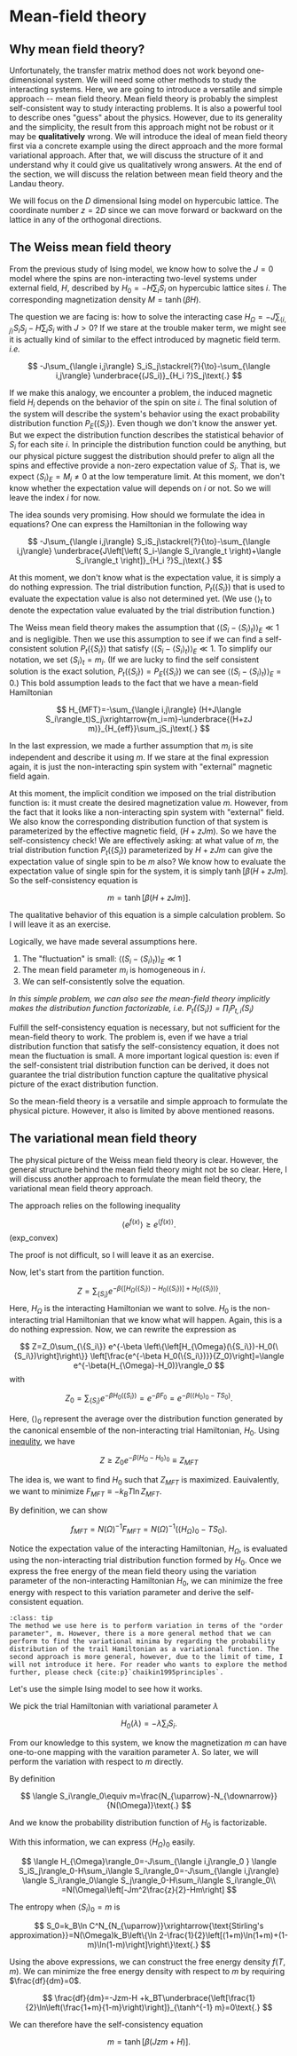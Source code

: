 # Mean-field theory

## Why mean field theory?

Unfortunately, the transfer matrix method does not work beyond one-dimensional system. We will need some other methods to study the interacting systems. Here, we are going to introduce a versatile and simple approach -- mean field theory. Mean field theory is probably the simplest self-consistent way to study interacting problems. It is also a powerful tool to describe ones "guess" about the physics. However, due to its generality and the simplicity, the result from this approach might not be robust or it may be **qualitatively** wrong. We will introduce the ideal of mean field theory first via a concrete example using the direct approach and the more formal variational approach. After that, we will discuss the structure of it and understand why it could give us qualitatively wrong answers. At the end of the section, we will discuss the relation between mean field theory and the Landau theory.

We will focus on the $D$ dimensional Ising model on hypercubic lattice. The coordinate number $z=2D$ since we can move forward or backward on the lattice in any of the orthogonal directions.

## The Weiss mean field theory

From the previous study of Ising model, we know how to solve the $J=0$ model where the spins are non-interacting two-level systems under external field, $H$, described by $H_0=-H\sum_{i}S_i$ on hypercubic lattice sites $i$. The corresponding magnetization density $M=\tanh\left(\beta H\right)$.

The question we are facing is: how to solve the interacting case $H_{\Omega}=-J\sum_{\langle i,j\rangle} S_iS_j-H\sum_i S_i$ with $J>0$? If we stare at the trouble maker term, we might see it is actually kind of similar to the effect introduced by magnetic field term. *i.e.*

$$
-J\sum_{\langle i,j\rangle} S_iS_j\stackrel{?}{\to}-\sum_{\langle i,j\rangle} \underbrace{(JS_i)}_{H_i ?}S_j\text{.}
$$

If we make this analogy, we encounter a problem, the induced magnetic field $H_i$ depends on the behavior of the spin on site $i$. The final solution of the system will describe the system's behavior using the exact probability distribution function $P_E(\{S_i\})$. Even though we don't know the answer yet. But we expect the distribution function describes the statistical behavior of $S_i$ for each site $i$. In principle the distribution function could be anything, but our physical picture suggest the distribution should prefer to align all the spins and effective provide a non-zero expectation value of $S_i$. That is, we expect $\langle S_i\rangle_E=M_i\neq0$ at the low temperature limit. At this moment, we don't know whether the expectation value will depends on $i$ or not. So we will leave the index $i$ for now.

The idea sounds very promising. How should we formulate the idea in equations? One can express the Hamiltonian in the following way

$$
-J\sum_{\langle i,j\rangle} S_iS_j\stackrel{?}{\to}-\sum_{\langle i,j\rangle} \underbrace{J\left[\left( S_i-\langle S_i\rangle_t \right)+\langle S_i\rangle_t \right]}_{H_i ?}S_j\text{.}
$$

At this moment, we don't know what is the expectation value, it is simply a do nothing expression. The trial distribution function, $P_t(\{S_i\})$ that is used to evaluate the expectation value is also not determined yet. (We use $\langle\rangle_t$ to denote the expectation value evaluated by the trial distribution function.)

The Weiss mean field theory makes the assumption that $\langle (S_i-\langle S_i\rangle_t)\rangle_E\ll1$ and is negligible. Then we use this assumption to see if we can find a self-consistent solution $P_t(\{S_i\})$ that satisfy $\langle (S_i-\langle S_i\rangle_t)\rangle_E\ll1$. To simplify our notation, we set $\langle S_i\rangle_t=m_i$. (If we are lucky to find the self consistent solution is the exact solution, $P_t(\{S_i\})=P_E(\{S_i\})$ we can see $\langle (S_i-\langle S_i\rangle_t)\rangle_E=0$.) This bold assumption leads to the fact that we have a mean-field Hamiltonian

$$
H_{MFT}=-\sum_{\langle i,j\rangle} (H+J\langle S_i\rangle_t)S_j\xrightarrow{m_i=m}-\underbrace{(H+zJ m)}_{H_{eff}}\sum_jS_j\text{.}
$$

In the last expression, we made a further assumption that $m_i$ is site independent and describe it using $m$. If we stare at the final expression again, it is just the non-interacting spin system with "external" magnetic field again.

At this moment, the implicit condition we imposed on the trial distribution function is: it must create the desired magnetization value $m$. However, from the fact that it looks like a non-interacting spin system with "external" field. We also know the corresponding distribution function of that system is parameterized by the effective magnetic field, $(H+zJm)$. So we have the self-consistency check! We are effectively asking: at what value of $m$, the trial distribution function $P_t(\{S_i\})$ parameterized by $H+zJm$ can give the expectation value of single spin to be $m$ also? We know how to evaluate the expectation value of single spin for the system, it is simply $\tanh\left[\beta(H+zJm\right]$. So the self-consistency equation is

$$
m=\tanh\left[\beta(H+zJm)\right]\text{.}
$$

The qualitative behavior of this equation is a simple calculation problem. So I will leave it as an exercise.

Logically, we have made several assumptions here.
1. The "fluctuation" is small: $\langle (S_i-\langle S_i\rangle_t)\rangle_E\ll1$
2. The mean field parameter $m_i$ is homogeneous in $i$.
3. We can self-consistently solve the equation.

*In this simple problem, we can also see the mean-field theory implicitly makes the distribution function factorizable, i.e. $P_t(\{S_i\})=\prod_iP_{t,i}(S_i)$*

Fulfill the self-consistency equation is necessary, but not sufficient for the mean-field theory to work. The problem is, even if we have a trial distribution function that satisfy the self-consistency equation, it does not mean the fluctuation is small. A more important logical question is: even if the self-consistent trial distribution function can be derived, it does not guarantee the trial distribution function capture the qualitative physical picture of the exact distribution function.

So the mean-field theory is a versatile and simple approach to formulate the physical picture. However, it also is limited by above mentioned reasons.

## The variational mean field theory

The physical picture of the Weiss mean field theory is clear. However, the general structure behind the mean field theory might not be so clear. Here, I will discuss another approach to formulate the mean field theory, the variational mean field theory approach.

The approach relies on the following inequality

$$
\langle e^{f(x)}\rangle\ge e^{\langle f(x)\rangle}\text{.}
$$(exp_convex)

The proof is not difficult, so I will leave it as an exercise.

Now, let's start from the partition function.

$$
Z=\sum_{\{S_i\}} e^{-\beta \left\{\left[H_{\Omega}(\{S_i\})-H_0(\{S_i\})\right]+H_0(\{S_i\})\right\}}\text{.}
$$
Here, $H_{\Omega}$ is the interacting Hamiltonian we want to solve. $H_0$ is the non-interacting trial Hamiltonian that we know what will happen. Again, this is a do nothing expression. Now, we can rewrite the expression as

$$
Z=Z_0\sum_{\{S_i\}} e^{-\beta \left\{\left[H_{\Omega}(\{S_i\})-H_0(\{S_i\})\right]\right\}} \left[\frac{e^{-\beta H_0(\{S_i\})}}{Z_0}\right]=\langle e^{-\beta(H_{\Omega}-H_0)}\rangle_0
$$
with

$$
Z_0=\sum_{\{S_i\}}e^{-\beta H_0(\{S_i\})}=e^{-\beta F_0}=e^{-\beta(\langle H_0\rangle_0-TS_0)}\text{.}
$$

Here, $\langle \rangle_0$ represent the average over the distribution function generated by the canonical ensemble of the non-interacting trial Hamiltonian, $H_0$. Using [inequlity](exp_convex), we have

$$
Z\ge Z_0 e^{-\beta\langle H_{\Omega}-H_0\rangle_0}\equiv Z_{MFT}
$$

The idea is, we want to find $H_0$ such that $Z_{MFT}$ is maximized. Eauivalently, we want to minimize $F_{MFT}\equiv -k_BT \ln Z_{MFT}$.

By definition, we can show

$$
f_{MFT}=N(\Omega)^{-1}F_{MFT}=N(\Omega)^{-1}(\langle H_{\Omega}\rangle_0-TS_0)\text{.}
$$

Notice the expectation value of the interacting Hamiltonian, $H_{\Omega}$, is evaluated using the non-interacting trial distribution function formed by $H_0$. Once we express the free energy of the mean field theory using the variation parameter of the non-interacting Hamiltonian $H_0$, we can minimize the free energy with respect to this variation parameter and derive the self-consistent equation.


```{admonition} What?
:class: tip
The method we use here is to perform variation in terms of the "order parameter", m. However, there is a more general method that we can perform to find the variational minima by regarding the probability distribution of the trail Hamiltonian as a variational function. The second approach is more general, however, due to the limit of time, I will not introduce it here. For reader who wants to explore the method further, please check {cite:p}`chaikin1995principles`.
```

Let's use the simple Ising model to see how it works. 

We pick the trial Hamiltonian with variational parameter $\lambda$

$$
H_0(\lambda)=-\lambda\sum_iS_i\text{.}
$$

From our knowledge to this system, we know the magnetization $m$ can have one-to-one mapping with the varaition parameter $\lambda$. So later, we will perform the variation with respect to $m$ directly.

By definition

$$
\langle S_i\rangle_0\equiv m=\frac{N_{\uparrow}-N_{\downarrow}}{N(\Omega)}\text{.}
$$

And we know the probability distribution function of $H_0$ is factorizable.

With this information, we can express $\langle H_{\Omega}\rangle_0$ easily.

$$
\langle H_{\Omega}\rangle_0=-J\sum_{\langle i,j\rangle_0 } \langle S_iS_j\rangle_0-H\sum_i\langle S_i\rangle_0=-J\sum_{\langle i,j\rangle} \langle S_i\rangle_0\langle S_j\rangle_0-H\sum_i\langle S_i\rangle_0\\
=N(\Omega)\left[-Jm^2\frac{z}{2}-Hm\right]
$$

The entropy when $\langle S_i\rangle_0=m$ is

$$
S_0=k_B\ln C^N_{N_{\uparrow}}\xrightarrow{\text{Stirling's approximation}}=N(\Omega)k_B\left\{\ln 2-\frac{1}{2}\left[(1+m)\ln(1+m)+(1-m)\ln(1-m)\right]\right\}\text{.}
$$

Using the above expressions, we can construct the free energy density $f(T,m)$. We can minimize the free energy density with respect to $m$ by requiring $\frac{df}{dm}=0$.

$$
\frac{df}{dm}=-Jzm-H +k_BT\underbrace{\left[\frac{1}{2}\ln\left(\frac{1+m}{1-m}\right)\right]}_{\tanh^{-1} m}=0\text{.}
$$

We can therefore have the self-consistency equation

$$
m=\tanh\left[\beta(Jzm+H)\right]\text{.}
$$

